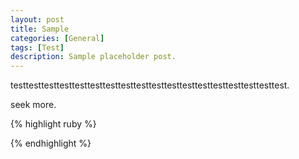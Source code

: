 ```yaml
---
layout: post
title: Sample
categories: [General]
tags: [Test]
description: Sample placeholder post.
---
```


testtesttesttesttesttesttesttesttesttesttesttesttesttesttesttesttesttest.

seek more.

{% highlight ruby %}
<?php
  echo "hello everyone"
?>
{% endhighlight %}
